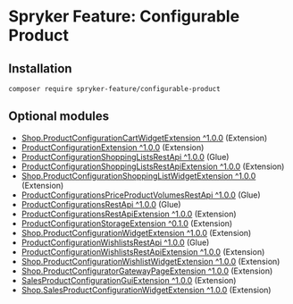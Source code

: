 # Spryker Feature: Configurable Product



## Installation

```
composer require spryker-feature/configurable-product
```

## Optional modules
- [Shop.ProductConfigurationCartWidgetExtension ^1.0.0](https://github.com/spryker-shop/product-configuration-cart-widget-extension) (Extension)
- [ProductConfigurationExtension ^1.0.0](https://github.com/spryker/product-configuration-extension) (Extension)
- [ProductConfigurationShoppingListsRestApi ^1.0.0](https://github.com/spryker/product-configuration-shopping-lists-rest-api) (Glue)
- [ProductConfigurationShoppingListsRestApiExtension ^1.0.0](https://github.com/spryker/product-configuration-shopping-lists-rest-api-extension) (Extension)
- [Shop.ProductConfigurationShoppingListWidgetExtension ^1.0.0](https://github.com/spryker-shop/product-configuration-shopping-list-widget-extension) (Extension)
- [ProductConfigurationsPriceProductVolumesRestApi ^1.0.0](https://github.com/spryker/product-configurations-price-product-volumes-rest-api) (Glue)
- [ProductConfigurationsRestApi ^1.0.0](https://github.com/spryker/product-configurations-rest-api) (Glue)
- [ProductConfigurationsRestApiExtension ^1.0.0](https://github.com/spryker/product-configurations-rest-api-extension) (Extension)
- [ProductConfigurationStorageExtension ^0.1.0](https://github.com/spryker/product-configuration-storage-extension) (Extension)
- [Shop.ProductConfigurationWidgetExtension ^1.0.0](https://github.com/spryker-shop/product-configuration-widget-extension) (Extension)
- [ProductConfigurationWishlistsRestApi ^1.0.0](https://github.com/spryker/product-configuration-wishlists-rest-api) (Glue)
- [ProductConfigurationWishlistsRestApiExtension ^1.0.0](https://github.com/spryker/product-configuration-wishlists-rest-api-extension) (Extension)
- [Shop.ProductConfigurationWishlistWidgetExtension ^1.0.0](https://github.com/spryker-shop/product-configuration-wishlist-widget-extension) (Extension)
- [Shop.ProductConfiguratorGatewayPageExtension ^1.0.0](https://github.com/spryker-shop/product-configurator-gateway-page-extension) (Extension)
- [SalesProductConfigurationGuiExtension ^1.0.0](https://github.com/spryker/sales-product-configuration-gui-extension) (Extension)
- [Shop.SalesProductConfigurationWidgetExtension ^1.0.0](https://github.com/spryker-shop/sales-product-configuration-widget-extension) (Extension)
